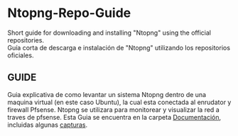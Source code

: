 # Ntopng-Repo-Guide
Short guide for downloading and installing "Ntopng" using the official repositories.</br>
Guía corta de descarga e instalación de "Ntopng" utilizando los repositorios oficiales.
</br>
## GUIDE
Guia explicativa de como levantar un sistema Ntopng dentro de una maquina virtual (en este caso Ubuntu), la cual esta conectada al enrudator y firewall Pfsense. Ntopng se utilizara para monitorear y visualizar la red a traves de pfsense. Esta Guia se encuentra en la carpeta [Documentación](/Documentación/GUIDE.md), incluidas algunas [capturas](Screenshots).
